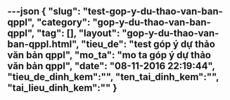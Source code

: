 ---json
{
    "slug": "test-gop-y-du-thao-van-ban-qppl",
    "category": "gop-y-du-thao-van-ban-qppl",
    "tag": [],
    "layout": "gop-y-du-thao-van-ban-qppl.html",
    "tieu_de": "test góp ý dự thảo văn bản qppl",
    "mo_ta": "mo ta góp ý dự thảo văn bản qppl",
    "date": "08-11-2016 22:19:44",
    "tieu_de_dinh_kem":"",
    "ten_tai_dinh_kem":"",
    "tai_lieu_dinh_kem":""
}
---
